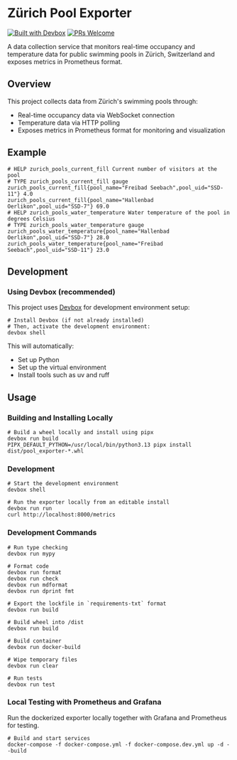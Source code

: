 # Zürich Pool Exporter

[![Built with Devbox](https://www.jetify.com/img/devbox/shield_galaxy.svg)](https://www.jetify.com/devbox/docs/contributor-quickstart/)
[![PRs Welcome](https://img.shields.io/badge/PRs-welcome-brightgreen.svg?style=flat-square)](http://makeapullrequest.com)

A data collection service that monitors real-time occupancy and temperature data for public swimming pools in Zürich, Switzerland and exposes metrics in Prometheus format.

## Overview

This project collects data from Zürich's swimming pools through:

- Real-time occupancy data via WebSocket connection
- Temperature data via HTTP polling
- Exposes metrics in Prometheus format for monitoring and visualization

## Example

```
# HELP zurich_pools_current_fill Current number of visitors at the pool
# TYPE zurich_pools_current_fill gauge
zurich_pools_current_fill{pool_name="Freibad Seebach",pool_uid="SSD-11"} 4.0
zurich_pools_current_fill{pool_name="Hallenbad Oerlikon",pool_uid="SSD-7"} 69.0
# HELP zurich_pools_water_temperature Water temperature of the pool in degrees Celsius
# TYPE zurich_pools_water_temperature gauge
zurich_pools_water_temperature{pool_name="Hallenbad Oerlikon",pool_uid="SSD-7"} 28.0
zurich_pools_water_temperature{pool_name="Freibad Seebach",pool_uid="SSD-11"} 23.0
```

## Development

### Using Devbox (recommended)

This project uses [Devbox](https://jetify.com/devbox/) for development environment setup:

```shell script
# Install Devbox (if not already installed)
# Then, activate the development environment:
devbox shell
```

This will automatically:

- Set up Python
- Set up the virtual environment
- Install tools such as uv and ruff

## Usage

### Building and Installing Locally

```shell script
# Build a wheel locally and install using pipx
devbox run build
PIPX_DEFAULT_PYTHON=/usr/local/bin/python3.13 pipx install dist/pool_exporter-*.whl 
```

### Development

```shell script
# Start the development environment
devbox shell

# Run the exporter locally from an editable install 
devbox run run
curl http://localhost:8000/metrics
```

### Development Commands

```shell script
# Run type checking
devbox run mypy

# Format code
devbox run format
devbox run check
devbox run mdformat
devbox run dprint fmt

# Export the lockfile in `requirements-txt` format
devbox run build

# Build wheel into /dist
devbox run build

# Build container
devbox run docker-build

# Wipe temporary files
devbox run clear

# Run tests
devbox run test
```

### Local Testing with Prometheus and Grafana

Run the dockerized exporter locally together with Grafana and Prometheus
for testing.

```shell script
# Build and start services
docker-compose -f docker-compose.yml -f docker-compose.dev.yml up -d --build
```

